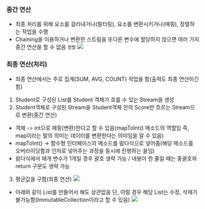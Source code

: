 ### 중간 연산
- 최종 처리를 위해 요소를 걸러내거나(필터링), 요소를 변환시키거나(매핑), 정렬하는 작업을 수행
- Chaining을 이용하거나 변환한 스트림을 또다른 변수에 할당하지 않으면 여러 가지 중간 연산을 할 수 없음
`정렬`
![](Pasted%20image%2020231024143450.png)
### 최종 연산(처리)
- 최종 연산에서는 주로 집계(SUM, AVG, COUNT) 작업을 함(출력도 최종 연산이긴 함)

1. Student로 구성된 List를 Student 객체가 흐를 수 있는 Stream을 생성
2. Student객체로 구성된 Stream을 Student객체 안의 Score만 흐르는 Stream으로 변환(중간 연산)
- 객체 -> int으로 매핑(변환)한다고 할 수 있음(mapToInt() 메소드의 역할임 즉, map이라는 말의 의미는 데이터를 변환한다는 의미임을 알 수 있음)
- mapToInt() -> 함수형 인터페이스의 메소드를 람다식으로 넣어줌(해당 메소드를 오버라이딩함과 인자로 넣어주는 과정을 동시에 진행하는 꼴임)
- 람다식에서 매개 변수가 1개일 경우 괄호 생략 가능 / 내용이 한 줄일 때는 중괄호와 return 구문도 생략 가능
3. 평균값을 구함(최종 연산)
![](Pasted%20image%2020231024005311.png)
- 아래와 같이 List를 만들어서 해도 상관없음 단, 이럴 경우 해당 List는 수정, 삭제가 불가능함(ImmutableCollection이라고 할 수 있음)
![](Pasted%20image%2020231024010032.png)
